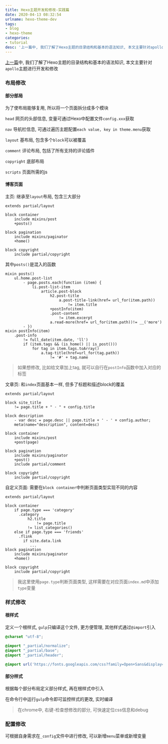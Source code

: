 ```yaml
---
title: Hexo主题开发和修改-实践篇
date: 2020-04-13 08:32:54
urlname: hexo-theme-dev
tags:
- blog
- hexo-theme
categories:
- tutorial
desc: '上一篇中, 我们了解了Hexo主题的目录结构和基本的语法知识, 本文主要针对apollo主题进行开发和修改'
---
```


[上一篇](https://blog.xhyh.best/tutorial/hexo-theme-theory/)中, 我们了解了Hexo主题的目录结构和基本的语法知识, 本文主要针对`apollo`主题进行开发和修改

<!--more-->

### 布局修改

#### 部分部局

为了使布局能够复用, 所以将一个页面拆分成多个模块

`head` 网页的头部信息, 变量可通过Hexo中配置文件`config.xxx`获取

`nav` 导航栏信息, 可通过遍历主题配置`each value, key in theme.menu`获取

`layout` 基布局, 包含多个`block`可以被覆盖

`comment` 评论布局, 包括了所有支持的评论插件

`copyright` 底部布局

`scripts` 页面所需的js

#### 博客页面

主页: 继承至`layout`布局, 包含三大部分

``` pug
extends partial/layout

block container
    include mixins/post
    +posts()

block pagination
    include mixins/paginator
    +home()

block copyright
    include partial/copyright
```

其中`posts()`是混入的函数

``` pug
mixin posts()
    ul.home.post-list
        - page.posts.each(function (item) {
            li.post-list-item
                article.post-block
                    h2.post-title
                        a.post-title-link(href= url_for(item.path))
                            != item.title
                    +postInfo(item)
                    .post-content
                        != item.excerpt
                    a.read-more(href= url_for(item.path))!= __('more')
        - })
mixin postInfo(item)
    .post-info
        != full_date(item.date, 'll')
        if (item.tags && (is_home() || is_post())) 
            for tag in item.tags.toArray()
                a.tag-title(href=url_for(tag.path))
                    != '#' + tag.name        
```

> 如果想修改, 比如给文章加上tag, 就可以自行在`postInfo`函数中加入对应的标签

文章页: 和`index`页面基本一样, 但多了标题和描述block的覆盖

```pug
extends partial/layout

block site_title
    != page.title + " · " + config.title

block description
    - var desc = page.desc || page.title + ' - ' + config.author;
    meta(name="description", content=desc)

block container
    include mixins/post
    +post(page)

block pagination
    include mixins/paginator
    +post()
    include partial/comment

block copyright
    include partial/copyright
```

自定义页面: 需要在`block container`中判断页面类型实现不同的内容

``` pug
extends partial/layout

block container
    if page.type === 'category'
      .category  
          h2.title 
              != page.title
          != list_categories()
    else if page.type === 'friends'
      .flink
        if site.data.link
           ...
block pagination
    include mixins/paginator
    +home()

block copyright
    include partial/copyright
```

> 我这里使用`page.type`判断页面类型, 这样需要在对应页面`index.md`中添加`type`变量





### 样式修改

#### 根样式

定义一个根样式, `gulp`只编译这个文件, 更方便管理, 其他样式通过`@import`引入

``` scss
@charset "utf-8";

@import "_partial/normalize";
@import "_partial/base";
@import "_partial/header";

@import url('https://fonts.googleapis.com/css?family=Open+Sans&display=swap');
```

#### 部分样式

根据每个部分布局定义部分样式, 再在根样式中引入

在命令行中运行`gulp`命令即可监控样式的更改, 实时编译

> 在chrome中, 右键-检查想修改的部分, 可快速定位css信息和debug

### 配置修改

可根据自身需求在`_config`文件中进行修改, 可以新增`menu`菜单或新增变量

